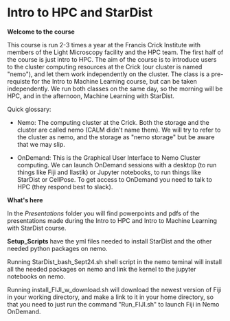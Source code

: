 # Intro to HPC and StarDist

__Welcome to the course__

This course is run 2-3 times a year at the Francis Crick Institute with members of the Light Microscopy facility and the HPC team. 
The first half of the course is just intro to HPC. The aim of the course is to introduce users to the cluster computing resources at the Crick (our cluster is named "nemo"), and let them work independently on the cluster. The class is a pre-requiste for the Intro to Machine Learning course, but can be taken independently.  We run both classes on the same day, so the morning will be HPC, and in the afternoon, Machine Learning with StarDist. 

Quick glossary:
* Nemo: The computing cluster at the Crick. Both the storage and the cluster are called nemo (CALM didn't name them). We will try to refer to the cluster as nemo, and the storage as "nemo storage" but be aware that we may slip.

* OnDemand: This is the Graphical User Interface to Nemo Cluster computing. We can launch OnDemand sessions with a desktop (to run things like Fiji and Ilastik) or Jupyter notebooks, to run things like StarDist or CellPose.  To get access to OnDemand you need to talk to HPC (they respond best to slack).




__What's here__

In the _Presentations_ folder you will find powerpoints and pdfs of the presentations made during the Intro to HPC and Intro to Machine Learning with StarDist course.

__Setup_Scripts__ have the yml files needed to install StarDist and the other needed python packages on nemo. 

Running StarDist_bash_Sept24.sh shell script in the nemo teminal will install all the needed packages on nemo and link the kernel to the jupyter notebooks on nemo.

Running install_FIJI_w_download.sh will download the newest version of Fiji in your working directory, and make a link to it in your home directory, so that you need to just run the command "Run_FIJI.sh" to launch Fiji in Nemo OnDemand.
